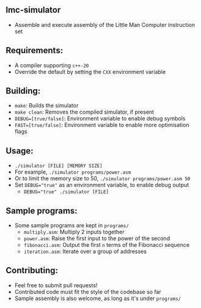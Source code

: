 ## lmc-simulator
  - Assemble and execute assembly of the Little Man Computer instruction set

## Requirements:
  - A compiler supporting `c++-20`
  - Override the default by setting the `CXX` environment variable

## Building:
  - `make`: Builds the simulator
  - `make clean`: Removes the compiled simulator, if present
  - `DEBUG=[true/false]`: Environment variable to enable debug symbols
  - `FAST=[true/false]`: Environment variable to enable more optimisation flags

## Usage:
  - `./simulator [FILE] [MEMORY SIZE]`
   - For example, `./simulator programs/power.asm`
   - Or to limit the memory size to 50, `./simulator programs/power.asm 50`
  - Set `DEBUG="true"` as an environment variable, to enable debug output
    - `DEBUG="true" ./simulator [FILE]`

## Sample programs:
  - Some sample programs are kept in `programs/`
    - `multiply.asm`: Multiply 2 inputs together
    - `power.asm`: Raise the first input to the power of the second
    - `fibonacci.asm`: Output the first `n` terms of the Fibonacci sequence
    - `iteration.asm`: Iterate over a group of addresses

## Contributing:
  - Feel free to submit pull requests!
  - Contributed code must fit the style of the codebase so far
  - Sample assembly is also welcome, as long as it's under `programs/`
